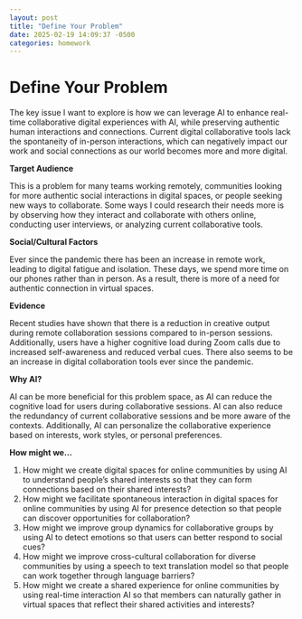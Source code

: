 ```yaml
---
layout: post
title: "Define Your Problem"
date: 2025-02-19 14:09:37 -0500
categories: homework
---
```


# Define Your Problem

The key issue I want to explore is how we can leverage AI to enhance real-time collaborative digital experiences with AI, while preserving authentic human interactions and connections. Current digital collaborative tools lack the spontaneity of in-person interactions, which can negatively impact our work and social connections as our world becomes more and more digital.

**Target Audience**

This is a problem for many teams working remotely, communities looking for more authentic social interactions in digital spaces, or people seeking new ways to collaborate. Some ways I could research their needs more is by observing how they interact and collaborate with others online, conducting user interviews, or analyzing current collaborative tools.

**Social/Cultural Factors**

Ever since the pandemic there has been an increase in remote work, leading to digital fatigue and isolation. These days, we spend more time on our phones rather than in person. As a result, there is more of a need for authentic connection in virtual spaces.

**Evidence**

Recent studies have shown that there is a reduction in creative output during remote collaboration sessions compared to in-person sessions. Additionally, users have a higher cognitive load during Zoom calls due to increased self-awareness and reduced verbal cues. There also seems to be an increase in digital collaboration tools ever since the pandemic.

**Why AI?**

AI can be more beneficial for this problem space, as AI can reduce the cognitive load for users during collaborative sessions. AI can also reduce the redundancy of current collaborative sessions and be more aware of the contexts. Additionally, AI can personalize the collaborative experience based on interests, work styles, or personal preferences.

**How might we…**

1. How might we create digital spaces for online communities by using AI to understand people’s shared interests so that they can form connections based on their shared interests?
2. How might we facilitate spontaneous interaction in digital spaces for online communities by using AI for presence detection so that people can discover opportunities for collaboration?
3. How might we improve group dynamics for collaborative groups by using AI to detect emotions so that users can better respond to social cues?
4. How might we improve cross-cultural collaboration for diverse communities by using a speech to text translation model so that people can work together through language barriers?
5. How might we create a shared experience for online communities by using real-time interaction AI so that members can naturally gather in virtual spaces that reflect their shared activities and interests?
